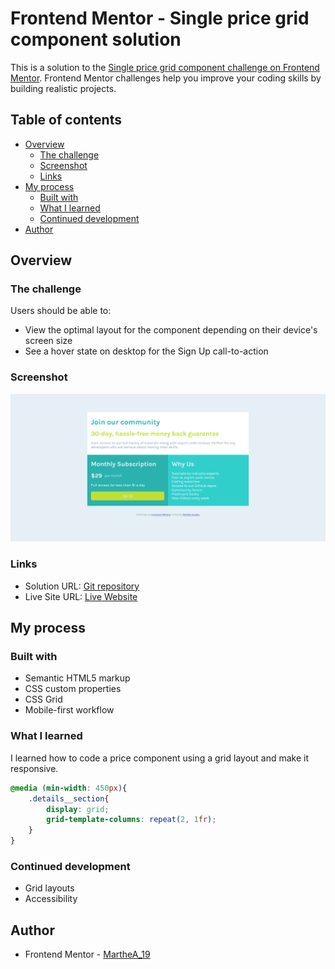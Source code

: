 # Frontend Mentor - Single price grid component solution

This is a solution to the [Single price grid component challenge on Frontend Mentor](https://www.frontendmentor.io/challenges/single-price-grid-component-5ce41129d0ff452fec5abbbc). Frontend Mentor challenges help you improve your coding skills by building realistic projects. 

## Table of contents

- [Overview](#overview)
  - [The challenge](#the-challenge)
  - [Screenshot](#screenshot)
  - [Links](#links)
- [My process](#my-process)
  - [Built with](#built-with)
  - [What I learned](#what-i-learned)
  - [Continued development](#continued-development)
- [Author](#author)

## Overview

### The challenge

Users should be able to:

- View the optimal layout for the component depending on their device's screen size
- See a hover state on desktop for the Sign Up call-to-action

### Screenshot

![Simple grid layout](./Single%20Price%20Grid%20Component.png)


### Links

- Solution URL: [Git repository](https://github.com/MartheAudrey/Single-price-grid.git)
- Live Site URL: [Live Website](https://single-price-grid-gules-five.vercel.app/)

## My process

### Built with

- Semantic HTML5 markup
- CSS custom properties
- CSS Grid
- Mobile-first workflow

### What I learned

I learned how to code a price component using a grid layout and make it responsive.

```css
@media (min-width: 450px){
    .details__section{
        display: grid;
        grid-template-columns: repeat(2, 1fr);
    }
}
```
### Continued development

- Grid layouts
- Accessibility

## Author

- Frontend Mentor - [MartheA_19](https://www.frontendmentor.io/profile/MartheAudrey)


